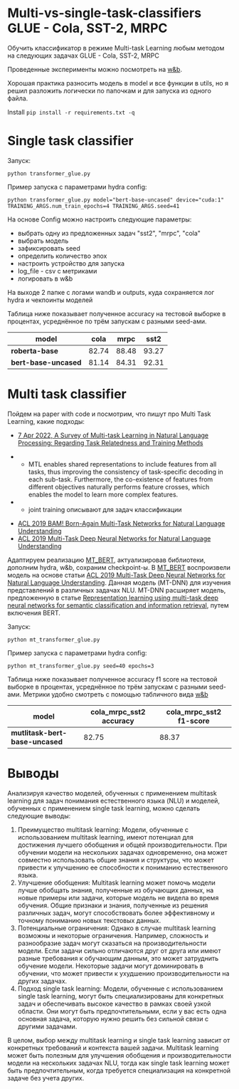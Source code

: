 # Multi-vs-single-task-classifiers GLUE - Cola, SST-2, MRPC

Обучить классификатор в режиме Multi-task Learning любым методом на следующих задачах GLUE - Cola, SST-2, MRPC

Проведенные эксперименты можно посмотреть на [w&b](https://wandb.ai/gusevski/Multi-vs-single-task-classifiers?workspace=user-gusevski).

Хорошая практика разносить модель в model и все функции в utils, но я решил разложить логически по папочкам и для запуска из одного файла.

Install `pip install -r requirements.txt -q`

# Single task classifier 

Запуск:

`python transformer_glue.py`

Пример запуска с параметрами hydra config:

`python transformer_glue.py model="bert-base-uncased" device="cuda:1" TRAINING_ARGS.num_train_epochs=4 TRAINING_ARGS.seed=41`


На основе Config можно настроить следующие параметры:
- выбрать одну из предложенных задач "sst2", "mrpc", "cola"
- выбрать модель
- зафиксировать seed
- определить количество эпох
- настроить устройство для запуска
- log_file - csv с метриками
- логировать в w&b

На выходе 2 папке с логами wandb и outputs, куда сохраняется лог hydra и чекпоинты моделей

Таблица ниже показывает полученное accuracy на тестовой выборке в процентах, усреднённое по трём запускам c разными seed-ами.

|model|cola|mrpc|sst2|
|---|---|---|---|
|**roberta-base**|82\.74|88\.48|93\.27|
|**bert-base-uncased**|81\.14|84\.31|92\.31|

# Multi task classifier

Пойдем на paper with code и посмотрим, что пишут про Multi Task Learning, какие подходы:
- [7 Apr 2022, A Survey of Multi-task Learning in Natural Language Processing: Regarding Task Relatedness and Training Methods](https://paperswithcode.com/paper/a-survey-of-multi-task-learning-in-natural) 
 * * MTL enables shared representations to include features from all tasks, thus
improving the consistency of task-specific decoding in each sub-task. Furthermore, the co-existence
of features from different objectives naturally performs feature crosses, which enables the model to
learn more complex features.
 * * joint training описывают для задач классификации
- [ACL 2019 BAM! Born-Again Multi-Task Networks for Natural Language Understanding](https://paperswithcode.com/paper/bam-born-again-multi-task-networks-for)
- [ACL 2019 Multi-Task Deep Neural Networks for Natural Language Understanding](https://paperswithcode.com/paper/multi-task-deep-neural-networks-for-natural)

 
Адаптируем реализацию [MT_BERT](https://github.com/ABaldrati/MT-BERT), актуализировав библиотеки, дополним hydra, w&b, сохраним checkpoint-ы.
В [MT_BERT](https://github.com/ABaldrati/MT-BERT) воспроизвели модель на основе статьи [ACL 2019 Multi-Task Deep Neural Networks for Natural Language Understanding](https://paperswithcode.com/paper/multi-task-deep-neural-networks-for-natural). Данная модель (MT-DNN) для изучения представлений в различных задачах NLU. MT-DNN расширяет модель, предложенную в статье [Representation learning using multi-task deep neural networks for semantic classification and information retrieval](https://aclanthology.org/N15-1092), путем включения BERT.

Запуск:

`python mt_transformer_glue.py`

Пример запуска с параметрами hydra config:

`python mt_transformer_glue.py seed=40 epochs=3`


Таблица ниже показывает полученное accuracy f1 score на тестовой выборке в процентах, усреднённое по трём запускам c разными seed-ами. Метрики удобно смотреть с помощью табличного вида [w&b](https://wandb.ai/gusevski/Multi-vs-single-task-classifiers/table?workspace=user-gusevski)


|model|cola_mrpc_sst2 accuracy|cola_mrpc_sst2 f1-score|
|---|---|---|
|**mutlitask-bert-base-uncased**|82\.75|88\.37|


# Выводы

Анализируя качество моделей, обученных с применением multitask learning для задач понимания естественного языка (NLU) и моделей, обученных с применением single task learning, можно сделать следующие выводы:

1. Преимущество multitask learning: Модели, обученные с использованием multitask learning, имеют потенциал для достижения лучшего обобщения и общей производительности. При обучении модели на нескольких задачах одновременно, она может совместно использовать общие знания и структуры, что может привести к улучшению ее способности к пониманию естественного языка.
2. Улучшение обобщения: Multitask learning может помочь модели лучше обобщать знания, полученные из обучающих данных, на новые примеры или задачи, которые модель не видела во время обучения. Общие признаки и знания, полученные из решения различных задач, могут способствовать более эффективному и точному пониманию новых текстовых данных.
3. Потенциальные ограничения: Однако в случае multitask learning возможны и некоторые ограничения. Например, сложность и разнообразие задач могут сказаться на производительности модели. Если задачи сильно отличаются друг от друга или имеют разные требования к обучающим данным, это может затруднить обучение модели. Некоторые задачи могут доминировать в обучении, что может привести к ухудшению производительности на других задачах.
4. Подход single task learning: Модели, обученные с использованием single task learning, могут быть специализированы для конкретных задач и обеспечивать высокое качество в рамках своей узкой области. Они могут быть предпочтительными, если у вас есть одна основная задача, которую нужно решить без сильной связи с другими задачами.

В целом, выбор между multitask learning и single task learning зависит от конкретных требований и контекста вашей задачи. Multitask learning может быть полезным для улучшения обобщения и производительности модели на нескольких задачах NLU, тогда как single task learning может быть предпочтительным, когда требуется специализация на конкретной задаче без учета других.